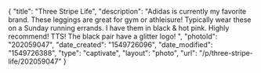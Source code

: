{
    "title": "Three Stripe Life",
    "description": "Adidas is currently my favorite brand. These leggings are great for gym or athleisure! Typically wear these on a Sunday running errands. I have them in black & hot pink. Highly recommend! TTS! The black pair have a glitter logo! ",
    "photoId": "202059047",
    "date_created": "1549726096",
    "date_modified": "1549726388",
    "type": "captivate",
    "layout": "photo",
    "url": "\/p\/three-stripe-life\/202059047"
}